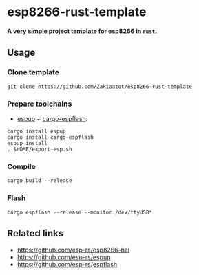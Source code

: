 # esp8266-rust-template

**A very simple project template for esp8266 in `rust`.**

## Usage

### Clone template

```shell
git clone https://github.com/Zakiaatot/esp8266-rust-template
```

### Prepare toolchains

- [espup](https://github.com/esp-rs/espup) + [cargo-espflash](https://github.com/esp-rs/espflash):

```shell
cargo install espup
cargo install cargo-espflash
espup install 
. $HOME/export-esp.sh
```

### Compile

```shell
cargo build --release
```

### Flash

```shell
cargo espflash --release --monitor /dev/ttyUSB*
```

## Related links

- <https://github.com/esp-rs/esp8266-hal>
- <https://github.com/esp-rs/espup>
- <https://github.com/esp-rs/espflash>

